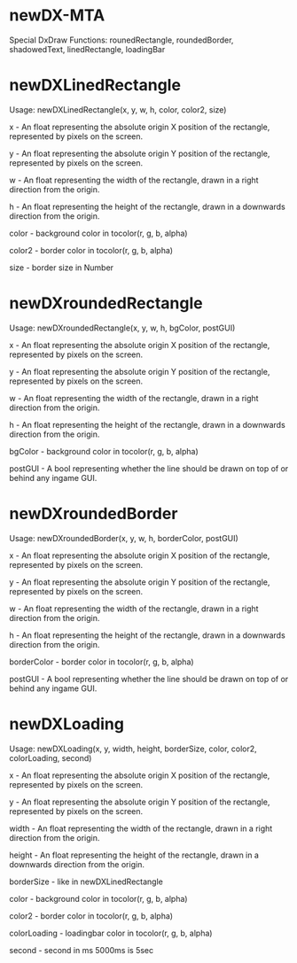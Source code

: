 # newDX-MTA

Special DxDraw Functions: rounedRectangle, roundedBorder, shadowedText, linedRectangle, loadingBar

# newDXLinedRectangle

Usage: newDXLinedRectangle(x, y, w, h, color, color2, size)

x - An float representing the absolute origin X position of the rectangle, represented by pixels on the screen.

y - An float representing the absolute origin Y position of the rectangle, represented by pixels on the screen.

w - An float representing the width of the rectangle, drawn in a right direction from the origin.

h - An float representing the height of the rectangle, drawn in a downwards direction from the origin.

color - background color in tocolor(r, g, b, alpha)

color2 - border color in tocolor(r, g, b, alpha)

size - border size in Number

# newDXroundedRectangle

Usage: newDXroundedRectangle(x, y, w, h, bgColor, postGUI)

x - An float representing the absolute origin X position of the rectangle, represented by pixels on the screen.

y - An float representing the absolute origin Y position of the rectangle, represented by pixels on the screen.

w - An float representing the width of the rectangle, drawn in a right direction from the origin.

h - An float representing the height of the rectangle, drawn in a downwards direction from the origin.

bgColor - background color in tocolor(r, g, b, alpha)

postGUI - A bool representing whether the line should be drawn on top of or behind any ingame GUI.

# newDXroundedBorder

Usage: newDXroundedBorder(x, y, w, h, borderColor, postGUI)

x - An float representing the absolute origin X position of the rectangle, represented by pixels on the screen.

y - An float representing the absolute origin Y position of the rectangle, represented by pixels on the screen.

w - An float representing the width of the rectangle, drawn in a right direction from the origin.

h - An float representing the height of the rectangle, drawn in a downwards direction from the origin.

borderColor - border color in tocolor(r, g, b, alpha)

postGUI - A bool representing whether the line should be drawn on top of or behind any ingame GUI.

# newDXLoading

Usage: newDXLoading(x, y, width, height, borderSize, color, color2, colorLoading, second)

x - An float representing the absolute origin X position of the rectangle, represented by pixels on the screen.

y - An float representing the absolute origin Y position of the rectangle, represented by pixels on the screen.

width - An float representing the width of the rectangle, drawn in a right direction from the origin.

height - An float representing the height of the rectangle, drawn in a downwards direction from the origin.

borderSize - like in newDXLinedRectangle

color - background color in tocolor(r, g, b, alpha)

color2 - border color in tocolor(r, g, b, alpha)

colorLoading - loadingbar color in tocolor(r, g, b, alpha)

second - second in ms 5000ms is 5sec
